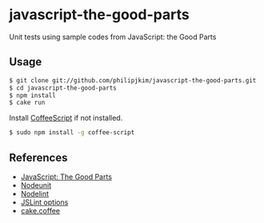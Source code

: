 javascript-the-good-parts
=========================

Unit tests using sample codes from JavaScript: the Good Parts

## Usage

   ```bash
   $ git clone git://github.com/philipjkim/javascript-the-good-parts.git
   $ cd javascript-the-good-parts
   $ npm install
   $ cake run
   ```

Install [CoffeeScript](http://coffeescript.org/) if not installed.

   ```bash
   $ sudo npm install -g coffee-script
   ```

## References

* [JavaScript: The Good Parts](http://www.amazon.com/JavaScript-Good-Parts-Douglas-Crockford/dp/0596517742)
* [Nodeunit](https://github.com/caolan/nodeunit/)
* [Nodelint](https://github.com/tav/nodelint)
* [JSLint options](http://www.jslint.com/lint.html#options)
* [cake.coffee](http://coffeescript.org/documentation/docs/cake.html)
